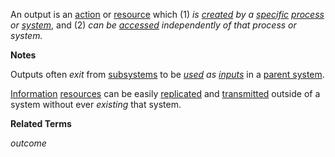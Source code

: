 An output is an [action](https://github.com/gcassel/Modular-Organization-Terminology/blob/master/terms/act.md) or [resource](https://github.com/gcassel/Modular-Organization-Terminology/blob/master/terms/resource.md) which (1) *is [created](https://github.com/gcassel/Modular-Organization-Terminology/blob/master/terms/create.md) by a [specific](https://github.com/gcassel/Modular-Organization-Terminology/blob/master/terms/specific.md) [process](https://github.com/gcassel/Modular-Organization-Terminology/blob/master/terms/process.md) or [system](https://github.com/gcassel/Modular-Organization-Terminology/blob/master/terms/system.md)*, and (2) *can be [accessed](https://github.com/gcassel/Modular-Organization-Terminology/blob/master/terms/access.md) independently of that process or system.*

**Notes**

Outputs often *exit* from [subsystems](https://github.com/gcassel/Modular-Organization-Terminology/blob/master/terms/subsystem.md) to be *[used](https://github.com/gcassel/Modular-Organization-Terminology/blob/master/terms/use.md) as [inputs](https://github.com/gcassel/Modular-Organization-Terminology/blob/master/terms/input.md)* in a [parent system](https://github.com/gcassel/Modular-Organization-Terminology/blob/master/compound-terms/parent-system.md).   

[Information](https://github.com/gcassel/Modular-Organization-Terminology/blob/master/terms/information.md) [resources](https://github.com/gcassel/Modular-Organization-Terminology/blob/master/terms/resource.md) can be easily [replicated](https://github.com/gcassel/Modular-Organization-Terminology/blob/master/terms/replicate.md) and [transmitted](https://github.com/gcassel/Modular-Organization-Terminology/blob/master/terms/transmit.md) outside of a system without ever *existing* that system.

**Related Terms**

*outcome*
